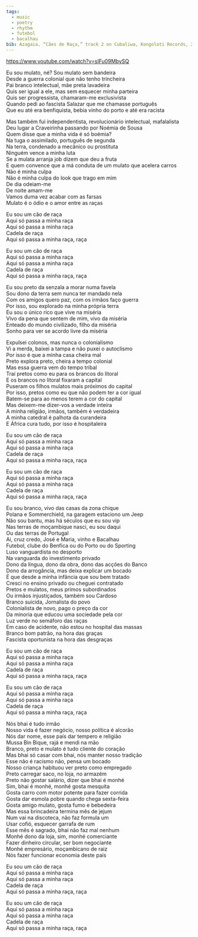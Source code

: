 ```yaml
---
tags:
  - music
  - poetry
  - rhythm
  - futebol
  - bacalhau
bib: Azagaia, “Cães de Raça,” track 2 on Cubaliwa, Kongoloti Records, 2013, accessed May 6th, 2025, https://www.youtube.com/watch?v=1sXYZ-jwyvc.
---
```

https://www.youtube.com/watch?v=sIFu09MbySQ

Eu sou mulato, né? Sou mulato sem bandeira  
Desde a guerra colonial que não tenho trincheira  
Pai branco intelectual, mãe preta lavadeira  
Quis ser igual a ele, mas sem esquecer minha parteira  
Quis ser progressista, chamaram-me exclusivista  
Quando pedi ao fascista Salazar que me chamasse português  
Que eu até era benfiquista, bebia vinho do porto e até era racista

Mas também fui independentista, revolucionário intelectual, mafalalista  
Deu lugar a Craveirinha passando por Noémia de Sousa  
Quem disse que a minha vida é só boémia?  
Na tuga o assimilado, português de segunda  
Na terra, condenado a mecânico ou prostituta  
Ninguém vence a minha luta  
Se a mulata arranja job dizem que deu a fruta  
E quem convence que a má conduta de um mulato que acelera carros  
Não é minha culpa  
Não é minha culpa do look que trago em mim  
De dia odeiam-me  
De noite amam-me  
Vamos duma vez acabar com as farsas  
Mulato é o ódio e o amor entre as raças

Eu sou um cão de raça  
Aqui só passa a minha raça  
Aqui só passa a minha raça  
Cadela de raça  
Aqui só passa a minha raça, raça

Eu sou um cão de raça  
Aqui só passa a minha raça  
Aqui só passa a minha raça  
Cadela de raça  
Aqui só passa a minha raça, raça

Eu sou preto da senzala a morar numa favela  
Sou dono da terra sem nunca ter mandado nela  
Com os amigos quero paz, com os irmãos faço guerra  
Por isso, sou explorado na minha própria terra  
Eu sou o único rico que vive na miséria  
Vivo da pena que sentem de mim, vivo da miséria  
Enteado do mundo civilizado, filho da miséria  
Sonho para ver se acordo livre da miséria

Expulsei colonos, mas nunca o colonialismo  
Vi a merda, baixei a tampa e não puxei o autoclismo  
Por isso é que a minha casa cheira mal  
Preto explora preto, cheira a tempo colonial  
Mas essa guerra vem do tempo tribal  
Traí pretos como eu para os brancos do litoral  
E os brancos no litoral fixaram a capital  
Puseram os filhos mulatos mais próximos do capital  
Por isso, pretos como eu que não podem ter a cor igual  
Batem-se para ao menos terem a cor do capital  
Mas deixem-me dizer-vos a verdade inteira  
A minha religião, irmãos, também é verdadeira  
A minha catedral é palhota da curandeira  
E África cura tudo, por isso é hospitaleira

Eu sou um cão de raça  
Aqui só passa a minha raça  
Aqui só passa a minha raça  
Cadela de raça  
Aqui só passa a minha raça, raça

Eu sou um cão de raça  
Aqui só passa a minha raça  
Aqui só passa a minha raça  
Cadela de raça  
Aqui só passa a minha raça, raça

Eu sou branco, vivo das casas da zona chique  
Polana e Sommerchield, na garagem estaciono um Jeep  
Não sou bantu, mas há séculos que eu sou vip  
Nas terras de moçambique nasci, eu sou daqui  
Ou das terras de Portugal  
Ai, cruz credo, José e Maria, vinho e Bacalhau  
Futebol, clube do Benfica ou do Porto ou do Sporting  
Luso vanguardista no desporto  
Na vanguarda do investimento privado  
Dono da língua, dono da obra, dono das acções do Banco  
Dono da arrogância, mas deixa explicar um bocado  
É que desde a minha infância que sou bem tratado  
Cresci no ensino privado ou cheguei contratado  
Pretos e mulatos, meus primos subordinados  
Ou irmãos injustiçados, também sou Cardoso  
Branco suicida, Jornalista do povo  
Colonialista de novo, pago o preço da cor  
Da minoria que educou uma sociedade pela cor  
Luz verde no semáforo das raças  
Em caso de acidente, não estou no hospital das massas  
Branco bom patrão, na hora das graças  
Fascista oportunista na hora das desgraças

Eu sou um cão de raça  
Aqui só passa a minha raça  
Aqui só passa a minha raça  
Cadela de raça  
Aqui só passa a minha raça, raça

Eu sou um cão de raça  
Aqui só passa a minha raça  
Aqui só passa a minha raça  
Cadela de raça  
Aqui só passa a minha raça, raça

Nós bhai é tudo irmão  
Nosso vida é fazer negócio, nosso política é alcorão  
Nós dar nome, esse país dar tempero e religião  
Mussa Bin Bique, rajá e mendi na mão  
Branco, preto e mulato é tudo cliente do coração  
Mas bhai só casar com bhai, nós manter nosso tradição  
Esse não é racismo não, pensa um bocado  
Nosso criança habituou ver preto como empregado  
Preto carregar saco, no loja, no armazém  
Preto não gostar salário, dizer que bhai é monhé  
Sim, bhai é monhé, monhé gosta mesquita  
Gosta carro com motor potente para fazer corrida  
Gosta dar esmola pobre quando chega sexta-feira  
Gosta amigo mulato, gosta fumo e bebedeira  
Mas essa brincadeira termina mês de jejum  
Num vai na discoteca, não faz formula um  
Usar cofió, esquecer garrafa de rum  
Esse mês é sagrado, bhai não faz mal nenhum  
Monhé dono da loja, sim, monhé comerciante  
Fazer dinheiro circular, ser bom negociante  
Monhé empresário, moçambicano de raiz  
Nós fazer funcionar economia deste país

Eu sou um cão de raça  
Aqui só passa a minha raça  
Aqui só passa a minha raça  
Cadela de raça  
Aqui só passa a minha raça, raça

Eu sou um cão de raça  
Aqui só passa a minha raça  
Aqui só passa a minha raça  
Cadela de raça  
Aqui só passa a minha raça, raça